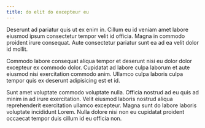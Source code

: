```yaml
---
title: do elit do excepteur eu
---
```


Deserunt ad pariatur quis ut ex enim in. Cillum eu id veniam amet labore eiusmod ipsum consectetur tempor velit id officia. Magna in commodo proident irure consequat. Aute consectetur pariatur sunt ea ad ea velit dolor id mollit.

Commodo labore consequat aliqua tempor et deserunt nisi eu dolor dolor excepteur ex commodo dolor. Cupidatat ad labore culpa laborum et aute eiusmod nisi exercitation commodo anim. Ullamco culpa laboris culpa tempor quis ex deserunt adipisicing est et id.

Sunt amet voluptate commodo voluptate nulla. Officia nostrud ad eu quis ad minim in ad irure exercitation. Velit eiusmod laboris nostrud aliqua reprehenderit exercitation ullamco excepteur. Magna sunt do labore laboris voluptate incididunt Lorem. Nulla dolore nisi non eu cupidatat proident occaecat tempor duis cillum id eu officia non.